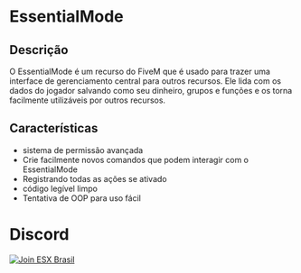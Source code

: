 # EssentialMode

## Descrição
O EssentialMode é um recurso do FiveM que é usado para trazer uma interface de gerenciamento central para outros recursos.
Ele lida com os dados do jogador salvando como seu dinheiro, grupos e funções e os torna facilmente utilizáveis por outros recursos.

## Características
- sistema de permissão avançada
- Crie facilmente novos comandos que podem interagir com o EssentialMode
- Registrando todas as ações se ativado
- código legível limpo
- Tentativa de OOP para uso fácil

# Discord

[![Join ESX Brasil](https://discordapp.com/api/guilds/693468263161659402/embed.png?style=banner2)](https://discord.gg/ZGXTsdN)
